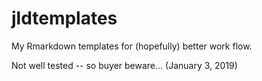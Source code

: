 # jldtemplates
My Rmarkdown templates for (hopefully) better work flow.

Not well tested -- so buyer beware...  (January 3, 2019)

